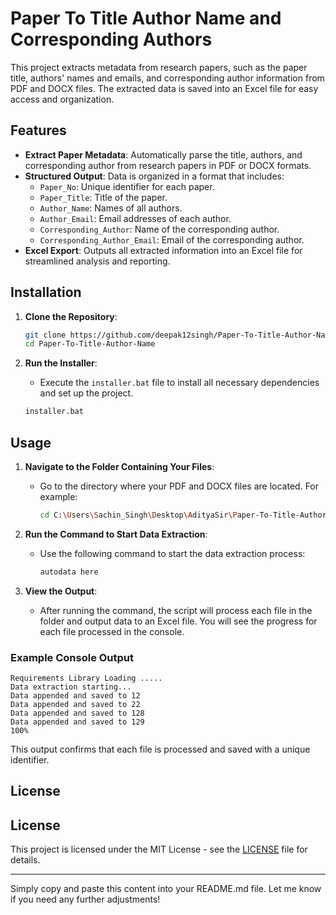 # Paper To Title Author Name and Corresponding Authors

This project extracts metadata from research papers, such as the paper title, authors' names and emails, and corresponding author information from PDF and DOCX files. The extracted data is saved into an Excel file for easy access and organization.

## Features

- **Extract Paper Metadata**: Automatically parse the title, authors, and corresponding author from research papers in PDF or DOCX formats.
- **Structured Output**: Data is organized in a format that includes:
  - `Paper_No`: Unique identifier for each paper.
  - `Paper_Title`: Title of the paper.
  - `Author_Name`: Names of all authors.
  - `Author_Email`: Email addresses of each author.
  - `Corresponding_Author`: Name of the corresponding author.
  - `Corresponding_Author_Email`: Email of the corresponding author.
- **Excel Export**: Outputs all extracted information into an Excel file for streamlined analysis and reporting.

## Installation

1. **Clone the Repository**:
    ```bash
    git clone https://github.com/deepak12singh/Paper-To-Title-Author-Name.git
    cd Paper-To-Title-Author-Name
    ```

2. **Run the Installer**:
   - Execute the `installer.bat` file to install all necessary dependencies and set up the project.
   
   ```bash
   installer.bat
   ```

## Usage

1. **Navigate to the Folder Containing Your Files**:
   - Go to the directory where your PDF and DOCX files are located. For example:
     ```bash
     cd C:\Users\Sachin_Singh\Desktop\AdityaSir\Paper-To-Title-Author-Name\testing
     ```

2. **Run the Command to Start Data Extraction**:
   - Use the following command to start the data extraction process:
     ```bash
     autodata here
     ```

3. **View the Output**:
   - After running the command, the script will process each file in the folder and output data to an Excel file. You will see the progress for each file processed in the console.

### Example Console Output

```
Requirements Library Loading .....
Data extraction starting...
Data appended and saved to 12
Data appended and saved to 22
Data appended and saved to 128
Data appended and saved to 129
100%
```

This output confirms that each file is processed and saved with a unique identifier.

## License

## License

This project is licensed under the MIT License - see the [LICENSE](LICENSE) file for details.


--- 

Simply copy and paste this content into your README.md file. Let me know if you need any further adjustments!
